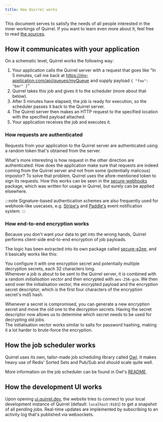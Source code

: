 ```yaml
---
title: How Quirrel works
---
```


This document serves to satisfy the needs of all people interested in the inner workings of Quirrel.
If you want to learn even more about it, feel free to read [the sources](https://github.com/quirrel-dev).

## How it communicates with your application

On a schematic level, Quirrel works the following way:

1. Your application calls the Quirrel server with a request that goes like "In 5 minutes, call me back at https://my-application.com/api/queues/myQueue and supply payload `{ "foo": "bar" }`"
2. Quirrel takes this job and gives it to the scheduler (more about that below).
3. After 5 minutes have elapsed, the job is ready for execution, so the scheduler passes it back to the Quirrel server.
4. The Quirrel server then makes an HTTP request to the specified location with the specified payload attached.
5. Your application receives the job and executes it.

### How requests are authenticated

Requests from your application to the Quirrel server are authenticated using a random token that's obtained from the server.

What's more interesting is how request in the other direction are authenticated:
How does the application make sure that requests are indeed coming from the Quirrel server and not from some (potentially malicous) impostor?
To solve that problem, Quirrel uses the afore-mentioned token to sign its requests.
How this works can be seen in the [secure-webhooks](https://github.com/quirrel-dev/secure-webhooks) package, which was written for usage in Quirrel, but surely can be applied elsewhere.

:::note
Signature-based authentication schemes are also frequently used
for webhook-like usecases, e.g.
[Stripe's](https://stripe.com/docs/webhooks/signatures) and [Paddle's](https://developer.paddle.com/webhook-reference/verifying-webhooks) event notification system.
:::

### How end-to-end encryption works

Because you don't want your data to get into the wrong hands, Quirrel performs client-side end-to-end encryption of job payloads.

The logic has been extracted into its own package called [secure-e2ee](https://github.com/quirrel-dev/secure-e2ee), and it basically works like this:

You configure it with one encryption secret and potentially multiple decryption secrets, each 32 characters long.  
Whenever a job is about to be sent to the Quirrel server, it is combined with a random *initialisation vector* and then encrypted with `aes-256-gcm`.
We then send over the initialisation vector, the encrypted payload and the encryption secret descriptor, which is the first four characters of the encryption secret's md5 hash.

Whenever a secret is compromised, you can generate a new encryption secret and move the old one to the decryption secrets.
Having the secret descriptor now allows us to determine which secret needs to be used for decrypting old jobs.  
The initialisation vector works similar to salts for password hashing, making it a lot harder to brute-force the encryption.

## How the job scheduler works

Quirrel uses its own, tailor-made job scheduling library called [Owl](https://github.com/quirrel-dev/owl).
It makes heavy use of Redis' Sorted Sets and Pub/Sub and should scale quite well.

More information on the job scheduler can be found in Owl's [README](https://github.com/quirrel-dev/owl/blob/main/README.md).

## How the development UI works

Upon opening [ui.quirrel.dev](https://ui.quirrel.dev),
the website tries to connect to your local development instance of Quirrel (default: `localhost:9181`) to get a snapshot of all pending jobs.
Real-time updates are implemented by subscribing to an activity log that's published via websockets.

